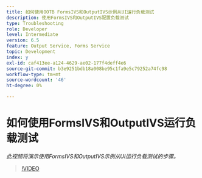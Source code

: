 ```yaml
---
title: 如何使用OOTB FormsIVS和OutputIVS示例从UI运行负载测试
description: 使用FormsIVS和OutputIVS配置负载测试
type: Troubleshooting
role: Developer
level: Intermediate
version: 6.5
feature: Output Service, Forms Service
topic: Development
index: y
exl-id: caf413ee-a124-4629-ae02-177f4deff4e6
source-git-commit: b3e9251bdb18a008be95c1fa9e5c79252a74fc98
workflow-type: tm+mt
source-wordcount: '46'
ht-degree: 0%

---
```


# 如何使用FormsIVS和OutputIVS运行负载测试

*此视频将演示使用FormsIVS和OutputIVS示例从UI运行负载测试的步骤。*

>[!VIDEO](https://video.tv.adobe.com/v/335507?quality=12&learn=on)
